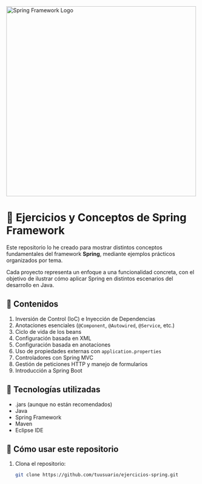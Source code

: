 <img src="https://upload.wikimedia.org/wikipedia/commons/4/44/Spring_Framework_Logo_2018.svg" width="500" alt="Spring Framework Logo">





# 🌱 Ejercicios y Conceptos de Spring Framework

Este repositorio lo he creado para mostrar distintos conceptos fundamentales del framework **Spring**, mediante ejemplos prácticos organizados por tema.

Cada proyecto representa un enfoque a una funcionalidad concreta, con el objetivo de ilustrar cómo aplicar Spring en distintos escenarios del desarrollo en Java.

## 📘 Contenidos 

1. Inversión de Control (IoC) e Inyección de Dependencias
2. Anotaciones esenciales (`@Component`, `@Autowired`, `@Service`, etc.)
3. Ciclo de vida de los beans
4. Configuración basada en XML
5. Configuración basada en anotaciones
6. Uso de propiedades externas con `application.properties`
7. Controladores con Spring MVC
8. Gestión de peticiones HTTP y manejo de formularios
9. Introducción a Spring Boot

## 🔧 Tecnologías utilizadas

- .jars (aunque no están recomendados)
- Java
- Spring Framework 
- Maven
- Eclipse IDE

## 🚀 Cómo usar este repositorio

1. Clona el repositorio:
   ```bash
   git clone https://github.com/tuusuario/ejercicios-spring.git
